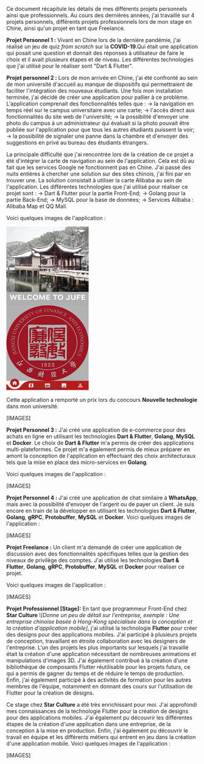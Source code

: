 Ce document récapitule les détails de mes différents projets personnels ainsi que professionnels.
Au cours des dernières années, j'ai travaillé sur 4 projets personnels, différents projets professionnels lors de mon stage en Chine, ainsi qu'un projet en tant que Freelance.

**Projet Personnel 1 :** Vivant en Chine lors de la dernière pandémie, j'ai réalisé un jeu de quiz *from scratch* sur la **COVID-19**.Qui était une application qui posait une question et donnait des réponses à utilisateur de faire le choix et il avait plusieurs étapes et de niveau.
Les différentes technologies que j'ai utilisé pour le réaliser sont "Dart & Flutter".


**Projet personnel 2 :** Lors de mon arrivée en Chine, j'ai été confronté au sein de mon université d'accueil au manque de dispositifs qui permettraient de faciliter l'intégration des nouveaux étudiants. Une fois mon installation terminée, j'ai décidé de créer une application pour pallier à ce problème.
L'application comprenait des fonctionnalités telles que :
-> la navigation en temps réel sur le campus universitaire avec une carte;
-> l'accès direct aux fonctionnalités du site web de l'université;
-> la possibilité d'envoyer une photo du campus à un administrateur qui évaluait si la photo pouvait être publiée sur l'application pour que tous les autres étudiants puissent la voir;
-> la possibilité de signaler une panne dans la chambre et d'envoyer des suggestions en privé au bureau des étudiants étrangers.

La principale difficulté que j'ai rencontrée lors de la création de ce projet a été d'intégrer la carte de navigation au sein de l'application. Cela est dû au fait que les services Google ne fonctionnent pas en Chine. J'ai passé des nuits entières à chercher une solution sur des sites chinois, j'ai fini par en trouver une. La solution consistait à utiliser la carte Alibaba au sein de l'application.
Les différentes technologies que j'ai utilisé pour réaliser ce projet sont :
-> Dart & Flutter pour la partie Front-End;
-> Golang pour la partie Back-End;
-> MySQL pour la base de données;
-> Services Alibaba : Alibaba Map et QQ Mail.

Voici quelques images de l'application :

<!-- [IMAGES] -->
![Alt text](images/p1_1.png?raw=true "Title")

Cette application a remporté un prix lors du concours **Nouvelle technologie** dans mon université.

[IMAGES]

**Projet Personnel 3 :** J'ai créé une application de e-commerce pour des achats en ligne en utilisant les technologies **Dart & Flutter**, **Golang**, **MySQL** et **Docker**.
Le choix de **Dart & Flutter** m'a permis de créer des applications multi-plateformes.
Ce projet m'a également permis de mieux préparer en amont la conception de l'application en effectuant des choix architecturaux tels que la mise en place des micro-services en **Golang**.

Voici quelques images de l'application :

[IMAGES]

**Projet Personnel 4 :** J'ai créé une application de chat similaire à **WhatsApp**, mais avec la possibilité d'envoyer de l'argent ou de payer un client. Je suis encore en train de la développer en utilisant les technologies **Dart & Flutter**, **Golang**, **gRPC**, **Protobuffer**, **MySQL** et **Docker**.
Voici quelques images de l'application :

[IMAGES]

**Projet Freelance :** Un client m'a demandé de créer une application de discussion avec des fonctionnalités spécifiques telles que la gestion des niveaux de privilège des comptes. J'ai utilisé les technologies **Dart & Flutter**, **Golang**, **gRPC**, **Protobuffer**, **MySQL** et **Docker** pour réaliser ce projet.

Voici quelques images de l'application :

[IMAGES]

**Projet Professionnel [Stage]:** En tant que programmeur Front-End chez **Star Culture** !*[Donne un peu de détail sur l'entreprise, exemple : Une entreprise chinoise basée à Hong-Kong spécialisée dans la conception et la création d'application mobile]*, j'ai utilisé la technologie **Flutter** pour créer des designs pour des applications mobiles. J'ai participé à plusieurs projets de conception, travaillant en étroite collaboration avec les designers de l'entreprise. L'un des projets les plus importants sur lesquels j'ai travaillé était la création d'une application nécessitant de nombreuses animations et manipulations d'images 3D. J'ai également contribué à la création d'une bibliothèque de composants Flutter réutilisable pour les projets futurs, ce qui a permis de gagner du temps et de réduire le temps de production. Enfin, j'ai également participé à des activités de formation pour les autres membres de l'équipe, notamment en donnant des cours sur l'utilisation de Flutter pour la création de designs.

Ce stage chez **Star Culture** a été très enrichissant pour moi. J'ai approfondi mes connaissances de la technologie Flutter pour la création de designs pour des applications mobiles. J'ai également pu découvrir les différentes étapes de la création d'une application dans une entreprise, de la conception à la mise en production. Enfin, j'ai également pu découvrir le travail en équipe et les différents métiers qui entrent en jeu dans la création d'une application mobile.
Voici quelques images de l'application :

[IMAGES]